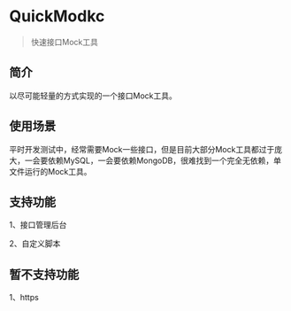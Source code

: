 # QuickModkc 

> 快速接口Mock工具

## 简介

以尽可能轻量的方式实现的一个接口Mock工具。

## 使用场景

平时开发测试中，经常需要Mock一些接口，但是目前大部分Mock工具都过于庞大，一会要依赖MySQL，一会要依赖MongoDB，很难找到一个完全无依赖，单文件运行的Mock工具。

## 支持功能

1、接口管理后台

2、自定义脚本

## 暂不支持功能

1、https